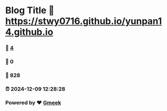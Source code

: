 # Blog Title :link: https://stwy0716.github.io/yunpan14.github.io 
### :page_facing_up: [4](https://stwy0716.github.io/yunpan14.github.io/tag.html) 
### :speech_balloon: 0 
### :hibiscus: 828 
### :alarm_clock: 2024-12-09 12:28:28 
### Powered by :heart: [Gmeek](https://github.com/Meekdai/Gmeek)
